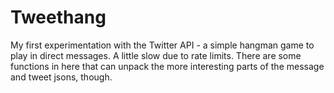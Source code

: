 # Tweethang
My first experimentation with the Twitter API - a simple hangman game to play in direct messages. A little slow due to rate limits. There are some functions in here that can unpack the more interesting parts of the message and tweet jsons, though.
